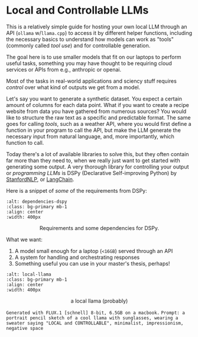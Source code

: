 # Local and Controllable LLMs

This is a relatively simple guide for hosting your own local LLM through an API (`ollama` w/`llama.cpp`) to access it by different helper functions, including the necessary basics to understand how models can work as "tools" (commonly called _tool use_) and for controllable generation.

The goal here is to use smaller models that fit on our laptops to perform useful tasks, something you may have thought to be requiring cloud services or APIs from e.g., anthropic or openai.

Most of the tasks in real-world applications and sciency stuff requires _control_ over what kind of outputs we get from a model.

Let's say you want to generate a synthetic dataset. You expect a certain amount of columns for each data point. What if you want to create a recipe website from data you have gathered from numerous sources? You would like to structure the raw text as a specific and predictable format. The same goes for calling _tools_, such as a weather API, where you would first define a function in your program to call the API, but make the LLM generate the necessary input from natural language, and, more importantly, which function to call.

Today there's a lot of available libraries to solve this, but they often contain far more than they need to, when we really just want to get started with generating some output.
A very thorough library for controlling your output or *programming LLMs* is DSPy (Declarative Self-improving Python) by [StanfordNLP](https://github.com/stanfordnlp/dspy/), or [LangChain](https://github.com/langchain-ai/langchain).

Here is a snippet of *some* of the requirements from DSPy:

```{image} ../assets/deps.png
:alt: dependencies-dspy
:class: bg-primary mb-1
:align: center
:width: 400px
```
<!-- caption -->
<p style="text-align: center;">Requirements and some dependencies for DSPy.</p>


What we want:

1. A model small enough for a laptop (`<16GB`) served through an API
2. A system for handling and orchestrating responses
3. Something useful you can use in your master's thesis, perhaps!

```{image} ../assets/local-llama.png
:alt: local-llama
:class: bg-primary mb-1
:align: center
:width: 400px
```

<!-- caption -->
<p style="text-align: center;">a local llama (probably)</p>
<!-- add a coding style text below: -->
<code style="text-align: center;">Generated with FLUX.1 [schnell] 8-bit, 6.5GB on a macbook.</code>
<code style="text-align: center;">Prompt: a portrait pencil sketch of a cool llama with sunglasses, wearing a sweater saying "LOCAL and CONTROLLABLE", minimalist, impressionism, negative space</code>

